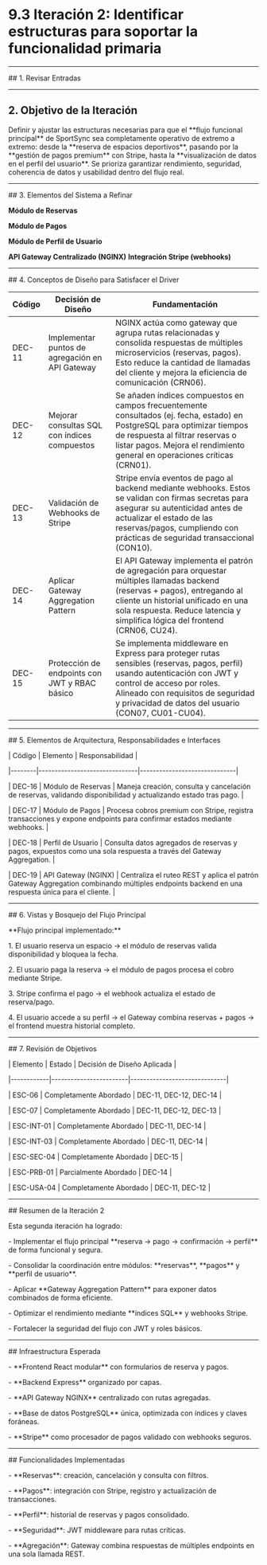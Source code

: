 # 9.3 Iteración 2: Identificar estructuras para soportar la funcionalidad primaria



---



\## 1. Revisar Entradas


---



## 2. Objetivo de la Iteración



Definir y ajustar las estructuras necesarias para que el \*\*flujo funcional principal\*\* de SportSync sea completamente operativo de extremo a extremo: desde la \*\*reserva de espacios deportivos\*\*, pasando por la \*\*gestión de pagos premium\*\* con Stripe, hasta la \*\*visualización de datos en el perfil del usuario\*\*. Se prioriza garantizar rendimiento, seguridad, coherencia de datos y usabilidad dentro del flujo real.



---



\## 3. Elementos del Sistema a Refinar



**Módulo de Reservas**

**Módulo de Pagos**

**Módulo de Perfil de Usuario**

**API Gateway Centralizado (NGINX)**
**Integración Stripe (webhooks)**



---



\## 4. Conceptos de Diseño para Satisfacer el Driver



| Código  | Decisión de Diseño                                       | Fundamentación                                                                                                                                                                                                                                                   |
|---------|-----------------------------------------------------------|-------------------------------------------------------------------------------------------------------------------------------------------------------------------------------------------------------------------------------------------------------------------|
| DEC-11  | Implementar puntos de agregación en API Gateway           | NGINX actúa como gateway que agrupa rutas relacionadas y consolida respuestas de múltiples microservicios (reservas, pagos). Esto reduce la cantidad de llamadas del cliente y mejora la eficiencia de comunicación (CRN06).                                   |
| DEC-12  | Mejorar consultas SQL con índices compuestos              | Se añaden índices compuestos en campos frecuentemente consultados (ej. fecha, estado) en PostgreSQL para optimizar tiempos de respuesta al filtrar reservas o listar pagos. Mejora el rendimiento general en operaciones críticas (CRN01).                    |
| DEC-13  | Validación de Webhooks de Stripe                          | Stripe envía eventos de pago al backend mediante webhooks. Estos se validan con firmas secretas para asegurar su autenticidad antes de actualizar el estado de las reservas/pagos, cumpliendo con prácticas de seguridad transaccional (CON10).                |
| DEC-14  | Aplicar Gateway Aggregation Pattern                       | El API Gateway implementa el patrón de agregación para orquestar múltiples llamadas backend (reservas + pagos), entregando al cliente un historial unificado en una sola respuesta. Reduce latencia y simplifica lógica del frontend (CRN06, CU24).           |
| DEC-15  | Protección de endpoints con JWT y RBAC básico             | Se implementa middleware en Express para proteger rutas sensibles (reservas, pagos, perfil) usando autenticación con JWT y control de acceso por roles. Alineado con requisitos de seguridad y privacidad de datos del usuario (CON07, CU01-CU04).              |




---



\## 5. Elementos de Arquitectura, Responsabilidades e Interfaces



| Código | Elemento | Responsabilidad |

|--------|-------------------------------|------------------------------|

| DEC-16 | Módulo de Reservas | Maneja creación, consulta y cancelación de reservas, validando disponibilidad y actualizando estado tras pago. |

| DEC-17 | Módulo de Pagos | Procesa cobros premium con Stripe, registra transacciones y expone endpoints para confirmar estados mediante webhooks. |

| DEC-18 | Perfil de Usuario | Consulta datos agregados de reservas y pagos, expuestos como una sola respuesta a través del Gateway Aggregation. |

| DEC-19 | API Gateway (NGINX) | Centraliza el ruteo REST y aplica el patrón Gateway Aggregation combinando múltiples endpoints backend en una respuesta única para el cliente. |



---



\## 6. Vistas y Bosquejo del Flujo Principal



\*\*Flujo principal implementado:\*\*



1\. El usuario reserva un espacio → el módulo de reservas valida disponibilidad y bloquea la fecha.

2\. El usuario paga la reserva → el módulo de pagos procesa el cobro mediante Stripe.

3\. Stripe confirma el pago → el webhook actualiza el estado de reserva/pago.

4\. El usuario accede a su perfil → el Gateway combina reservas + pagos → el frontend muestra historial completo.



---



\## 7. Revisión de Objetivos



| Elemento   | Estado                 | Decisión de Diseño Aplicada |

|------------|------------------------|------------------------------|

| ESC-06     | Completamente Abordado | DEC-11, DEC-12, DEC-14 |

| ESC-07     | Completamente Abordado | DEC-11, DEC-12, DEC-13 |

| ESC-INT-01 | Completamente Abordado | DEC-11, DEC-14 |

| ESC-INT-03 | Completamente Abordado | DEC-11, DEC-14 |

| ESC-SEC-04 | Completamente Abordado | DEC-15 |

| ESC-PRB-01 | Parcialmente Abordado  | DEC-14 |

| ESC-USA-04 | Completamente Abordado | DEC-11, DEC-12 |



---



\## Resumen de la Iteración 2



Esta segunda iteración ha logrado:



\- Implementar el flujo principal \*\*reserva → pago → confirmación → perfil\*\* de forma funcional y segura.

\- Consolidar la coordinación entre módulos: \*\*reservas\*\*, \*\*pagos\*\* y \*\*perfil de usuario\*\*.

\- Aplicar \*\*Gateway Aggregation Pattern\*\* para exponer datos combinados de forma eficiente.

\- Optimizar el rendimiento mediante \*\*índices SQL\*\* y webhooks Stripe.

\- Fortalecer la seguridad del flujo con JWT y roles básicos.



---



\## Infraestructura Esperada



\- \*\*Frontend React modular\*\* con formularios de reserva y pagos.

\- \*\*Backend Express\*\* organizado por capas.

\- \*\*API Gateway NGINX\*\* centralizado con rutas agregadas.

\- \*\*Base de datos PostgreSQL\*\* única, optimizada con índices y claves foráneas.

\- \*\*Stripe\*\* como procesador de pagos validado con webhooks seguros.



---



\## Funcionalidades Implementadas



\- \*\*Reservas\*\*: creación, cancelación y consulta con filtros.

\- \*\*Pagos\*\*: integración con Stripe, registro y actualización de transacciones.

\- \*\*Perfil\*\*: historial de reservas y pagos consolidado.

\- \*\*Seguridad\*\*: JWT middleware para rutas críticas.

\- \*\*Agregación\*\*: Gateway combina respuestas de múltiples endpoints en una sola llamada REST.



